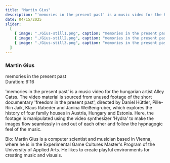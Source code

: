 ```yaml
---
title: "Martin Gius"
description: "'memories in the present past' is a music video for the hungarian artist Alley Catss."
date: 04/15/2025
slider:
  [
    { image: "./Gius-still1.png", caption: "memories in the present past" },
    { image: "./Gius-still2.png", caption: "memories in the present past" },
    { image: "./Gius-still3.png", caption: "memories in the present past" },
  ]
---
```


### Martin Gius

memories in the present past <br/>
Duration: 6'16

'memories in the present past' is a music video for the hungarian artist Alley Catss.
The video material is sourced from unused footage of the short documentary 'freedom in the present past', directed by Daniel Hüttler, Pille-Riin Jaik, Klaus Rabeder and Janina Weißengruber, which explores the history of four family houses in Austria, Hungary and Estonia.
Here, the footage is manipulated using the video synthesizer 'Hydra' to make the images flow seamlessly in and out of each other and follow the hypnagogic feel of the music.

Bio: Martin Gius is a computer scientist and musician based in Vienna, where he is in the Experimental Game Cultures Master's Program of the University of Applied Arts. He likes to create playful environments for creating music and visuals.
